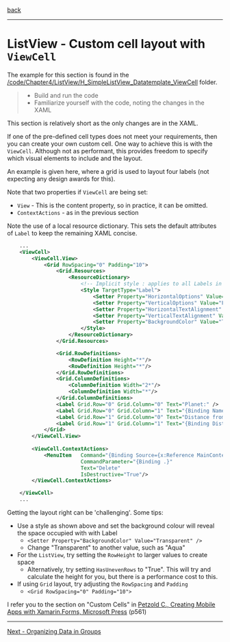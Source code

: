 [back](listview-datatemplate-xaml.md)

---

# ListView - Custom cell layout with `ViewCell`

The example for this section is found in the [/code/Chapter4/ListView/H_SimpleListView_Datatemplate_ViewCell](/code/Chapter4/ListView/H_SimpleListView_Datatemplate_ViewCell) folder.

> * Build and run the code
> * Familiarize yourself with the code, noting the changes in the XAML

This section is relatively short as the only changes are in the XAML.

If one of the pre-defined cell types does not meet your requirements, then you can create your own custom cell. One way to achieve this is with the `ViewCell`. Although not as performant, this provides freedom to specify which visual elements to include and the layout.

An example is given here, where a grid is used to layout four labels (not expecting any design awards for this).

Note that two properties if `ViewCell` are being set:

* `View` - This is the content property, so in practice, it can be omitted. 
* `ContextActions` - as in the previous section

Note the use of a local resource dictionary. This sets the default attributes of `Label` to keep the remaining XAML concise.

```XML
    ...
    <ViewCell>
        <ViewCell.View>
            <Grid RowSpacing="0" Padding="10">
                <Grid.Resources>
                    <ResourceDictionary>
                        <!-- Implicit style : applies to all Labels in the grid -->
                        <Style TargetType="Label">
                            <Setter Property="HorizontalOptions" Value="FillAndExpand" />
                            <Setter Property="VerticalOptions" Value="FillAndExpand" />
                            <Setter Property="HorizontalTextAlignment" Value="Start"/>
                            <Setter Property="VerticalTextAlignment" Value="Center"/>
                            <Setter Property="BackgroundColor" Value="Transparent" />
                        </Style>
                    </ResourceDictionary>            
                </Grid.Resources>

                <Grid.RowDefinitions>
                    <RowDefinition Height="*"/>
                    <RowDefinition Height="*"/>
                </Grid.RowDefinitions>
                <Grid.ColumnDefinitions>
                    <ColumnDefinition Width="2*"/>
                    <ColumnDefinition Width="*"/>
                </Grid.ColumnDefinitions>
                <Label Grid.Row="0" Grid.Column="0" Text="Planet:" />
                <Label Grid.Row="0" Grid.Column="1" Text="{Binding Name}" />
                <Label Grid.Row="1" Grid.Column="0" Text="Distance from the Sun:" />
                <Label Grid.Row="1" Grid.Column="1" Text="{Binding Distance}" />
            </Grid>
        </ViewCell.View>
            
        <ViewCell.ContextActions>
            <MenuItem   Command="{Binding Source={x:Reference MainContentPage}, Path=BindingContext.DeleteCommand}"
                        CommandParameter="{Binding .}"
                        Text="Delete"
                        IsDestructive="True"/>
        </ViewCell.ContextActions>

    </ViewCell>
    ...
```

Getting the layout right can be 'challenging'. Some tips:

* Use a style as shown above and set the background colour will reveal the space occupied with with Label
    * `<Setter Property="BackgroundColor" Value="Transparent" />`
    * Change "Transparent" to another value, such as "Aqua"
* For the `ListView`, try setting the `RowHeight` to larger values to create space  
    * Alternatively, try setting `HasUnevenRows` to "True". This will try and calculate the height for you, but there is a performance cost to this.
* If using `Grid` layout, try adjusting the `RowSpacing` and `Padding`
    * `<Grid RowSpacing="0" Padding="10">`


I refer you to the section on "Custom Cells" in [Petzold C., Creating Mobile Apps with Xamarin.Forms, Microsoft Press](https://docs.microsoft.com/xamarin/xamarin-forms/creating-mobile-apps-xamarin-forms/) (p561)

---

[Next - Organizing Data in Groups](listview-groups.md)
